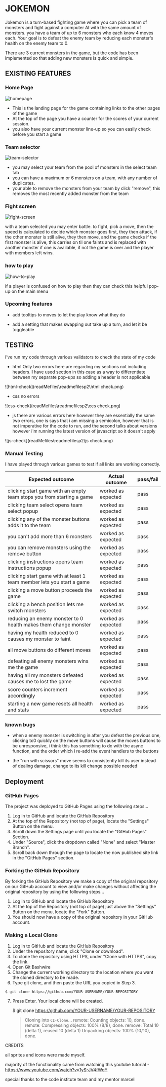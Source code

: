 # JOKEMON
 
Jokemon is a turn-based fighting game where you can pick a team of monsters and fight against a computer AI with the same amount of monsters. you have a team of up to 6 monsters who each know 4 moves each. Your goal is to defeat the enemy team by reducing each monster's health on the enemy team to 0.
 
There are 3 current monsters in the game, but the code has been implemented so that adding new monsters is quick and simple.
 
## EXISTING FEATURES
 
### Home Page
 
![homepage](readMefiles\readmefilesp2\title-page.png)
 
- This is the landing page for the game containing links to the other pages of the game
- At the top of the page you have a counter for the scores of your current session.
- you also have your current monster line-up so you can easily check before you start a game
 
### Team selector
 
![team-selector](readMefiles\readmefilesp2\team-select.png)
 
- you may select your team from the pool of monsters in the select team tab
- you can have a maximum or 6 monsters on a team, with any number of duplicates.
- your able to remove the monsters from your team by click "remove", this removes the most recently added monster from the team
 
### Fight screen
 
![fight-screen](readMefiles\readmefilesp2\battle.png)
 
with a team selected you may enter battle. to fight, pick a move, then the speed is calculated
to decide which monster goes first, they then attack, if the other monster is still alive, they
then move, and the game checks if the first monster is alive, this carries on til one faints and
is replaced with another monster if one is available, if not the game is over and the player with
members left wins.
 
### how to play
 
![how-to-play](readMefiles\readmefilesp2\instructions.png)
 
if a player is confused on how to play then they can check this helpful pop-up on the main menu
 
### Upcoming features
 
- add tooltips to moves to let the play know what they do
 
- add a setting that makes swapping out take up a turn, and let it be toggleable
 
 
## TESTING
 
i've run my code through various validators to check the state of my code
 
- html
Only two errors here are regarding my sections not including headers. I have used section in this case as a way to differentiate between my separate pop-ups so adding a header is not applicable
 
![html-check](readMefiles\readmefilesp2\html check.png)
 
- css
no errors
 
![css-check](readMefiles\readmefilesp2\ccs check.png)
 
- js
there are various errors here however they are essentially the same two errors, one is says that i am missing a semicolon, however that is not imperative for the code to run, and the second talks about versions however i'm running the latest version of javascript so it doesn't apply
 
![js-check](readMefiles\readmefilesp2\js check.png)
 
### Manual Testing
 
I have played through various games to test if all links are working correctly.
 
Expected outcome | Actual outcome | pass/fail
--- | --- | ---
clicking start game with an empty team stops you from starting a game | worked as expected | pass
clicking team select opens team select popup | worked as expected | pass
clicking any of the monster buttons adds it to the team | worked as expected | pass
you can't add more than 6 monsters | worked as expected | pass
you can remove monsters using the remove button | worked as expected | pass
clicking instructions opens team instructions popup | worked as expected | pass
clicking start game with at least 1 team member lets you start a game | worked as expected | pass
clicking a move button proceeds the game | worked as expected | pass
clicking a bench position lets me switch monsters | worked as expected | pass
reducing an enemy monster to 0 health makes them change monster | worked as expected | pass
having my health reduced to 0 causes my monster to faint | worked as expected | pass
all move buttons do different moves | worked as expected | pass
defeating all enemy monsters wins me the game | worked as expected | pass
having all my monsters defeated causes me to lost the game | worked as expected | pass
score counters increment accordingly | worked as expected | pass
starting a new game resets all health and stats | worked as expected | pass
 
### known bugs
 
 
- when a enemy monster is switching in after you defeat the previous one, clicking to0 quickly on the move buttons will cause the moves buttons to be unresponsive, i think this has something to do with the async function, and the order which i re-add the event handlers to the buttons
 
- the "run with scissors" move seems to consistently kill its user instead of dealing damage, change to its kill change possible needed
 
## Deployment
 
### GitHub Pages
 
The project was deployed to GitHub Pages using the following steps...
 
1. Log in to GitHub and locate the GitHub Repository
2. At the top of the Repository (not top of page), locate the "Settings" Button on the menu.
3. Scroll down the Settings page until you locate the "GitHub Pages" Section.
4. Under "Source", click the dropdown called "None" and select "Master Branch".
5. Scroll back down through the page to locate the now published site link in the "GitHub Pages" section.
 
### Forking the GitHub Repository
 
By forking the GitHub Repository we make a copy of the original repository on our GitHub account to view and/or make changes without affecting the original repository by using the following steps...
 
1. Log in to GitHub and locate the GitHub Repository
2. At the top of the Repository (not top of page) just above the "Settings" Button on the menu, locate the "Fork" Button.
3. You should now have a copy of the original repository in your GitHub account.
 
### Making a Local Clone
 
1.    Log in to GitHub and locate the GitHub Repository
2.    Under the repository name, click "Clone or download".
3.    To clone the repository using HTTPS, under "Clone with HTTPS", copy the link.
4.    Open Git Bashwire
5.    Change the current working directory to the location where you want the cloned directory to be made.
6.    Type git clone, and then paste the URL you copied in Step 3.
 
    $ git clone https://github.com/YOUR-USERNAME/YOUR-REPOSITORY
 
7. Press Enter. Your local clone will be created.
 
    $ git clone https://github.com/YOUR-USERNAME/YOUR-REPOSITORY
    > Cloning into `CI-Clone`...
    > remote: Counting objects: 10, done.
    > remote: Compressing objects: 100% (8/8), done.
    > remove: Total 10 (delta 1), reused 10 (delta 1)
    > Unpacking objects: 100% (10/10), done.
 
CREDITS
 
all sprites and icons were made myself.
 
majority of the functionality came from watching this youtube tutorial - https://www.youtube.com/watch?v=1yS-JV4fWqY
 
special thanks to the code institute team and my mentor marcel
 
 
